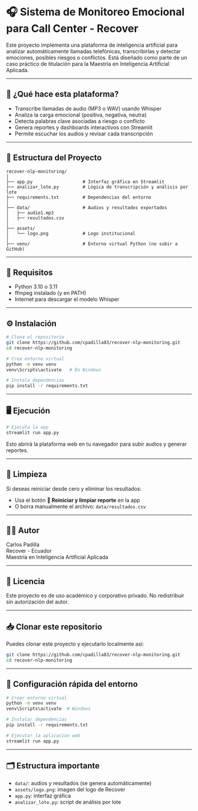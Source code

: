 
# 🎧 Sistema de Monitoreo Emocional para Call Center - Recover

Este proyecto implementa una plataforma de inteligencia artificial para analizar automáticamente llamadas telefónicas, transcribirlas y detectar emociones, posibles riesgos o conflictos. Está diseñado como parte de un caso práctico de titulación para la Maestría en Inteligencia Artificial Aplicada.

---

## 🚀 ¿Qué hace esta plataforma?

- Transcribe llamadas de audio (MP3 o WAV) usando Whisper
- Analiza la carga emocional (positiva, negativa, neutra)
- Detecta palabras clave asociadas a riesgo o conflicto
- Genera reportes y dashboards interactivos con Streamlit
- Permite escuchar los audios y revisar cada transcripción

---

## 📁 Estructura del Proyecto

```
recover-nlp-monitoring/
│
├── app.py                   # Interfaz gráfica en Streamlit
├── analizar_lote.py         # Lógica de transcripción y análisis por lote
├── requirements.txt         # Dependencias del entorno
│
├── data/                    # Audios y resultados exportados
│   ├── audio1.mp3
│   ├── resultados.csv
│
├── assets/
│   └── logo.png             # Logo institucional
│
├── venv/                    # Entorno virtual Python (no subir a GitHub)
```

---

## 🧪 Requisitos

- Python 3.10 o 3.11
- ffmpeg instalado (y en PATH)
- Internet para descargar el modelo Whisper

---

## ⚙️ Instalación

```bash
# Clona el repositorio
git clone https://github.com/cpadilla83/recover-nlp-monitoring.git
cd recover-nlp-monitoring

# Crea entorno virtual
python -m venv venv
venv\Scripts\activate   # En Windows

# Instala dependencias
pip install -r requirements.txt
```

---

## 🖥️ Ejecución

```bash
# Ejecuta la app
streamlit run app.py
```

Esto abrirá la plataforma web en tu navegador para subir audios y generar reportes.

---

## 🧹 Limpieza

Si deseas reiniciar desde cero y eliminar los resultados:

- Usa el botón **🧹 Reiniciar y limpiar reporte** en la app
- O borra manualmente el archivo: `data/resultados.csv`

---

## 👨‍💻 Autor

Carlos Padilla  
Recover - Ecuador  
Maestría en Inteligencia Artificial Aplicada  

---

## 📜 Licencia

Este proyecto es de uso académico y corporativo privado. No redistribuir sin autorización del autor.



---

## 📥 Clonar este repositorio

Puedes clonar este proyecto y ejecutarlo localmente así:

```bash
git clone https://github.com/cpadilla83/recover-nlp-monitoring.git
cd recover-nlp-monitoring
```


---

## 🧪 Configuración rápida del entorno

```bash
# Crear entorno virtual
python -m venv venv
venv\Scripts\activate  # Windows

# Instalar dependencias
pip install -r requirements.txt

# Ejecutar la aplicación web
streamlit run app.py
```

---

## 🗂️ Estructura importante

- `data/`: audios y resultados (se genera automáticamente)
- `assets/logo.png`: imagen del logo de Recover
- `app.py`: interfaz gráfica
- `analizar_lote.py`: script de análisis por lote


